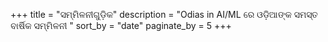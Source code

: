 +++
title = "ସମ୍ମିଳନୀଗୁଡ଼ିକ"
description = "Odias in AI/ML ରେ ଓଡ଼ିଆଙ୍କ ସମସ୍ତ ବାର୍ଷିକ ସମ୍ମିଳନୀ "
sort_by = "date"
paginate_by = 5
+++
